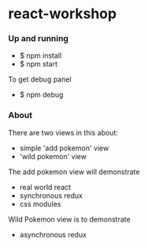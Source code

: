 # react-workshop

### Up and running
* $ npm install
* $ npm start

To get debug panel
* $ npm debug

### About
There are two views in this about:
- simple 'add pokemon' view
- 'wild pokemon' view

The add pokemon view will demonstrate
- real world react
- synchronous redux
- css modules

Wild Pokemon view is to demonstrate
- asynchronous redux
